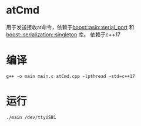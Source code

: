 # atCmd
用于发送接收at命令，依赖于[boost::asio::serial_port](https://www.boost.org/doc/libs/1_70_0/doc/html/boost_asio/reference/serial_port.html) 和 [boost::serialization::singleton](https://www.boost.org/doc/libs/1_70_0/libs/serialization/doc/singleton.html) 库。
依赖于c++17

# 编译
```
g++ -o main main.c atCmd.cpp -lpthread -std=c++17
```

# 运行
```
./main /dev/ttyUSB1
```
